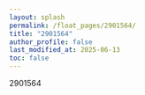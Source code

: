 ```yaml
---
layout: splash
permalink: /float_pages/2901564/
title: "2901564"
author_profile: false
last_modified_at: 2025-06-13
toc: false
---
```

 
2901564
